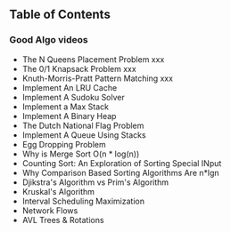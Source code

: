 ## Table of Contents

### Good Algo videos
- The N Queens Placement Problem xxx
- The 0/1 Knapsack Problem xxx
- Knuth-Morris-Pratt Pattern Matching  xxx
- Implement An LRU Cache
- Implement A Sudoku Solver
- Implement a Max Stack
- Implement A Binary Heap
- The Dutch National Flag Problem
- Implement A Queue Using Stacks
- Egg Dropping Problem
- Why is Merge Sort O(n * log(n))
- Counting Sort: An Exploration of Sorting Special INput
- Why Comparison Based Sorting Algorithms Are n*lgn
- Djikstra's Algorithm vs Prim's Algorithm
- Kruskal's Algorithm
- Interval Scheduling Maximization
- Network Flows
- AVL Trees & Rotations
